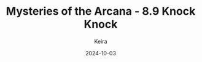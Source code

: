 ---
title: 'Mysteries of the Arcana - 8.9 Knock Knock'
alt: 'Mysteries of the Arcana'
date: '2024-10-03'
author: 'Keira'
artist: 'Keira'
---